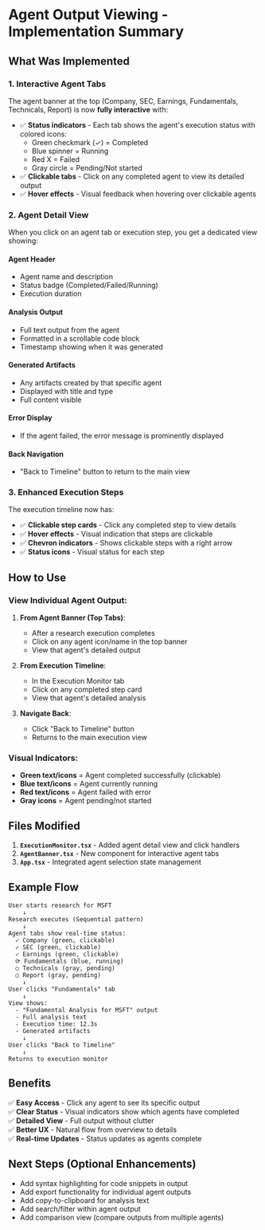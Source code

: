 # Agent Output Viewing - Implementation Summary

## What Was Implemented

### 1. **Interactive Agent Tabs**
The agent banner at the top (Company, SEC, Earnings, Fundamentals, Technicals, Report) is now **fully interactive** with:
- ✅ **Status indicators** - Each tab shows the agent's execution status with colored icons:
  - Green checkmark (✓) = Completed
  - Blue spinner = Running  
  - Red X = Failed
  - Gray circle = Pending/Not started
- ✅ **Clickable tabs** - Click on any completed agent to view its detailed output
- ✅ **Hover effects** - Visual feedback when hovering over clickable agents

### 2. **Agent Detail View**
When you click on an agent tab or execution step, you get a dedicated view showing:

#### **Agent Header**
- Agent name and description
- Status badge (Completed/Failed/Running)
- Execution duration

#### **Analysis Output** 
- Full text output from the agent
- Formatted in a scrollable code block
- Timestamp showing when it was generated

#### **Generated Artifacts**
- Any artifacts created by that specific agent
- Displayed with title and type
- Full content visible

#### **Error Display**
- If the agent failed, the error message is prominently displayed

#### **Back Navigation**
- "Back to Timeline" button to return to the main view

### 3. **Enhanced Execution Steps**
The execution timeline now has:
- ✅ **Clickable step cards** - Click any completed step to view details
- ✅ **Hover effects** - Visual indication that steps are clickable
- ✅ **Chevron indicators** - Shows clickable steps with a right arrow
- ✅ **Status icons** - Visual status for each step

## How to Use

### **View Individual Agent Output:**

1. **From Agent Banner (Top Tabs)**:
   - After a research execution completes
   - Click on any agent icon/name in the top banner
   - View that agent's detailed output

2. **From Execution Timeline**:
   - In the Execution Monitor tab
   - Click on any completed step card
   - View that agent's detailed analysis

3. **Navigate Back**:
   - Click "Back to Timeline" button
   - Returns to the main execution view

### **Visual Indicators:**

- **Green text/icons** = Agent completed successfully (clickable)
- **Blue text/icons** = Agent currently running
- **Red text/icons** = Agent failed with error
- **Gray icons** = Agent pending/not started

## Files Modified

1. **`ExecutionMonitor.tsx`** - Added agent detail view and click handlers
2. **`AgentBanner.tsx`** - New component for interactive agent tabs
3. **`App.tsx`** - Integrated agent selection state management

## Example Flow

```
User starts research for MSFT
    ↓
Research executes (Sequential pattern)
    ↓
Agent tabs show real-time status:
  ✓ Company (green, clickable)
  ✓ SEC (green, clickable)  
  ✓ Earnings (green, clickable)
  ⟳ Fundamentals (blue, running)
  ○ Technicals (gray, pending)
  ○ Report (gray, pending)
    ↓
User clicks "Fundamentals" tab
    ↓
View shows:
  - "Fundamental Analysis for MSFT" output
  - Full analysis text
  - Execution time: 12.3s
  - Generated artifacts
    ↓
User clicks "Back to Timeline"
    ↓
Returns to execution monitor
```

## Benefits

✅ **Easy Access** - Click any agent to see its specific output  
✅ **Clear Status** - Visual indicators show which agents have completed  
✅ **Detailed View** - Full output without clutter  
✅ **Better UX** - Natural flow from overview to details  
✅ **Real-time Updates** - Status updates as agents complete

## Next Steps (Optional Enhancements)

- Add syntax highlighting for code snippets in output
- Add export functionality for individual agent outputs
- Add copy-to-clipboard for analysis text
- Add search/filter within agent output
- Add comparison view (compare outputs from multiple agents)
